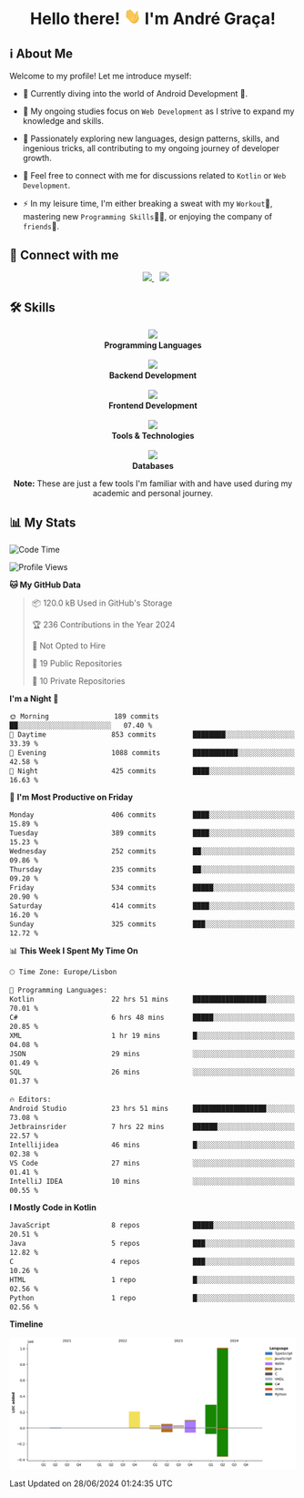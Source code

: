 <h1 align="center">Hello there! <img src="https://raw.githubusercontent.com/ABSphreak/ABSphreak/master/gifs/Hi.gif" width="30"> I'm André Graça!</h1>

## ℹ️ About Me

Welcome to my profile! Let me introduce myself:

- 🔭 Currently diving into the world of Android Development 📱.

- 🌱 My ongoing studies focus on `Web Development` as I strive to expand my knowledge and skills.
 
- 🚀 Passionately exploring new languages, design patterns, skills, and ingenious tricks, all contributing to my ongoing journey of developer growth.

- 💬 Feel free to connect with me for discussions related to `Kotlin` or `Web Development`.

- ⚡ In my leisure time, I'm either breaking a sweat with my `Workout`💪, mastering new `Programming Skills`👨‍💻, or enjoying the company of `friends`👥.

## 🤝 Connect with me

<p align="center">
  <a style="margin-left: 10px;" target="_blank" href="mailto:sindrome.gracinha@gmail.com">
    <img width="50px" src="https://play-lh.googleusercontent.com/KSuaRLiI_FlDP8cM4MzJ23ml3og5Hxb9AapaGTMZ2GgR103mvJ3AAnoOFz1yheeQBBI">
  </a>
  <a style="margin-left: 10px;" target="_blank" href="https://twitter.com/Andre_Graca3">
    <img src="https://skillicons.dev/icons?i=twitter">
  </a>
</p>

## 🛠️ Skills

<div align="center">
  <p align="center">
    <img src="https://skillicons.dev/icons?i=kotlin,java,js,ts,python,c&perline=6" /><br/>
    <b>Programming Languages</b><br/><br/>
    <img src="https://skillicons.dev/icons?i=spring,nodejs,express&perline=5" /><br/>
    <b>Backend Development</b><br/><br/>
    <img src="https://skillicons.dev/icons?i=react,nextjs,html,css,bootstrap,tailwind&perline=6" /><br/>
    <b>Frontend Development</b><br/><br/>
    <img src="https://skillicons.dev/icons?i=docker,linux,bash,git,github,androidstudio,jenkins,postman&perline=9" /><br/>
    <b>Tools & Technologies</b><br/><br/>
    <img src="https://skillicons.dev/icons?i=postgres,mongodb&perline=2" /><br/>
    <b>Databases</b>
  </p> 
  <p align="center"><b>Note:</b> These are just a few tools I'm familiar with and have used during my academic and personal journey.</p>
</div>

## 📊 My Stats

<!--START_SECTION:waka-->
![Code Time](http://img.shields.io/badge/Code%20Time-1%2C259%20hrs%2011%20mins-blue)

![Profile Views](http://img.shields.io/badge/Profile%20Views-0-blue)

**🐱 My GitHub Data** 

> 📦 120.0 kB Used in GitHub's Storage 
 > 
> 🏆 236 Contributions in the Year 2024
 > 
> 🚫 Not Opted to Hire
 > 
> 📜 19 Public Repositories 
 > 
> 🔑 10 Private Repositories 
 > 
**I'm a Night 🦉** 

```text
🌞 Morning                189 commits         ██░░░░░░░░░░░░░░░░░░░░░░░   07.40 % 
🌆 Daytime                853 commits         ████████░░░░░░░░░░░░░░░░░   33.39 % 
🌃 Evening                1088 commits        ███████████░░░░░░░░░░░░░░   42.58 % 
🌙 Night                  425 commits         ████░░░░░░░░░░░░░░░░░░░░░   16.63 % 
```
📅 **I'm Most Productive on Friday** 

```text
Monday                   406 commits         ████░░░░░░░░░░░░░░░░░░░░░   15.89 % 
Tuesday                  389 commits         ████░░░░░░░░░░░░░░░░░░░░░   15.23 % 
Wednesday                252 commits         ██░░░░░░░░░░░░░░░░░░░░░░░   09.86 % 
Thursday                 235 commits         ██░░░░░░░░░░░░░░░░░░░░░░░   09.20 % 
Friday                   534 commits         █████░░░░░░░░░░░░░░░░░░░░   20.90 % 
Saturday                 414 commits         ████░░░░░░░░░░░░░░░░░░░░░   16.20 % 
Sunday                   325 commits         ███░░░░░░░░░░░░░░░░░░░░░░   12.72 % 
```


📊 **This Week I Spent My Time On** 

```text
🕑︎ Time Zone: Europe/Lisbon

💬 Programming Languages: 
Kotlin                   22 hrs 51 mins      ██████████████████░░░░░░░   70.01 % 
C#                       6 hrs 48 mins       █████░░░░░░░░░░░░░░░░░░░░   20.85 % 
XML                      1 hr 19 mins        █░░░░░░░░░░░░░░░░░░░░░░░░   04.08 % 
JSON                     29 mins             ░░░░░░░░░░░░░░░░░░░░░░░░░   01.49 % 
SQL                      26 mins             ░░░░░░░░░░░░░░░░░░░░░░░░░   01.37 % 

🔥 Editors: 
Android Studio           23 hrs 51 mins      ██████████████████░░░░░░░   73.08 % 
Jetbrainsrider           7 hrs 22 mins       ██████░░░░░░░░░░░░░░░░░░░   22.57 % 
Intellijidea             46 mins             █░░░░░░░░░░░░░░░░░░░░░░░░   02.38 % 
VS Code                  27 mins             ░░░░░░░░░░░░░░░░░░░░░░░░░   01.41 % 
IntelliJ IDEA            10 mins             ░░░░░░░░░░░░░░░░░░░░░░░░░   00.55 % 
```

**I Mostly Code in Kotlin** 

```text
JavaScript               8 repos             █████░░░░░░░░░░░░░░░░░░░░   20.51 % 
Java                     5 repos             ███░░░░░░░░░░░░░░░░░░░░░░   12.82 % 
C                        4 repos             ███░░░░░░░░░░░░░░░░░░░░░░   10.26 % 
HTML                     1 repo              █░░░░░░░░░░░░░░░░░░░░░░░░   02.56 % 
Python                   1 repo              █░░░░░░░░░░░░░░░░░░░░░░░░   02.56 % 
```



**Timeline**

![Lines of Code chart](https://raw.githubusercontent.com/AndreGraca3/AndreGraca3/main/assets/bar_graph.png)


 Last Updated on 28/06/2024 01:24:35 UTC
<!--END_SECTION:waka-->

